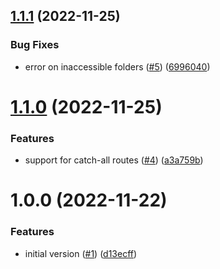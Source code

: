## [1.1.1](https://github.com/jozefhruska/next-scout/compare/v1.1.0...v1.1.1) (2022-11-25)


### Bug Fixes

* error on inaccessible folders ([#5](https://github.com/jozefhruska/next-scout/issues/5)) ([6996040](https://github.com/jozefhruska/next-scout/commit/6996040a7d36f76660b42d396cfcacc10a626980))

# [1.1.0](https://github.com/jozefhruska/next-scout/compare/v1.0.0...v1.1.0) (2022-11-25)


### Features

* support for catch-all routes ([#4](https://github.com/jozefhruska/next-scout/issues/4)) ([a3a759b](https://github.com/jozefhruska/next-scout/commit/a3a759b777d074a9bc16b86e711bb91b41c0939f))

# 1.0.0 (2022-11-22)


### Features

* initial version ([#1](https://github.com/jozefhruska/next-scout/issues/1)) ([d13ecff](https://github.com/jozefhruska/next-scout/commit/d13ecff14c90d5febae4e5b94bb8e52642a708ab))
